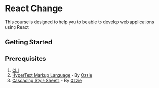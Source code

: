 # React Change

This course is designed to help you to be able to develop web applications using React

## Getting Started

## Prerequisites

1. [CLI](Prerequisites/CLI/README.md)
2. [HyperText Markup Language](Prerequisites/HTML/README.md) - By [Ozzie](https://github.com/nehero)
3. [Cascading Style Sheets](Prerequisites/CSS/README.md) - By [Ozzie](https://github.com/nehero)
